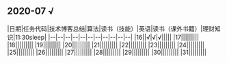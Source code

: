 ## 2020-07  √
|日期|任务代码|技术博客总结|算法|读书（技能）|英语|读书（课外书籍）|理财知识|11:30sleep|
|--|--|--|--|--|--|--|--|--|--|--|
|16||√|√|√|||||
|17|||||||||
|18|||||||||
|19|||||||||
|20|||||||||
|21|||||||||
|22|||||||||
|23|||||||||
|24|||||||||
|25|||||||||
|26|||||||||
|27|||||||||
|28|||||||||
|29|||||||||
|30|||||||||
|31|||||||||
